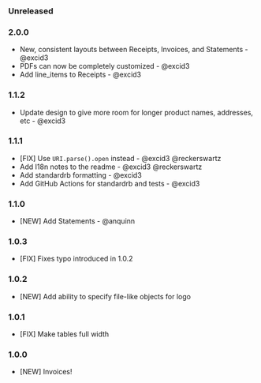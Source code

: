 ### Unreleased

### 2.0.0

* New, consistent layouts between Receipts, Invoices, and Statements - @excid3
* PDFs can now be completely customized - @excid3
* Add line_items to Receipts - @excid3

### 1.1.2

* Update design to give more room for longer product names, addresses, etc - @excid3

### 1.1.1

* [FIX] Use `URI.parse().open` instead - @excid3 @reckerswartz
* Add I18n notes to the readme - @excid3 @reckerswartz
* Add standardrb formatting - @excid3
* Add GitHub Actions for standardrb and tests - @excid3

### 1.1.0

* [NEW] Add Statements - @anquinn

### 1.0.3

* [FIX] Fixes typo introduced in 1.0.2

### 1.0.2

* [NEW] Add ability to specify file-like objects for logo

### 1.0.1

* [FIX] Make tables full width

### 1.0.0

* [NEW] Invoices!
